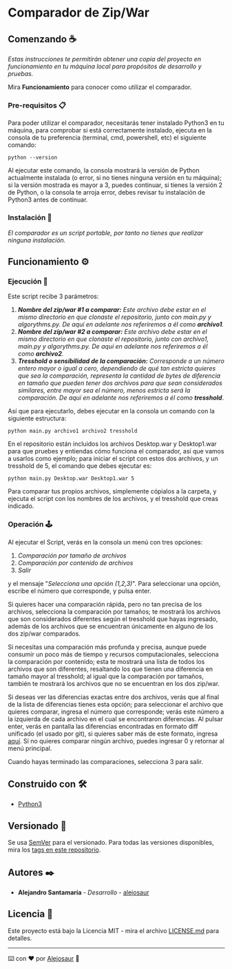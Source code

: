 # Comparador de Zip/War

## Comenzando ☕

_Estas instrucciones te permitirán obtener una copia del proyecto en funcionamiento en tu máquina local para propósitos de desarrollo y pruebas._

Mira **Funcionamiento** para conocer como utilizar el comparador.


### Pre-requisitos 📋

Para poder utilizar el comparador, necesitarás tener instalado Python3 en tu máquina, para comprobar si está correctamente instalado, ejecuta en la consola de tu preferencia (terminal, cmd, powershell, etc) el siguiente comando:

```
python --version
```
Al ejecutar este comando, la consola mostrará la versión de Python actualmente instalada (o error, si no tienes ninguna versión en tu máquina); si la versión mostrada es mayor a 3, puedes continuar, si tienes la versión 2 de Python, o la consola te arroja error, debes revisar tu instalación de Python3 antes de continuar.

### Instalación 🔧

_El comparador es un script portable, por tanto no tienes que realizar ninguna instalación._

## Funcionamiento ⚙️

### Ejecución 🚀

Este script recibe 3 parámetros:

1. **_Nombre del zip/war #1 a comparar:_** _Este archivo debe estar en el mismo directorio en que clonaste el repositorio, junto con main.py y algorythms.py. De aquí en adelante nos referiremos a él como **archivo1**._
2. **_Nombre del zip/war #2 a comparar:_** _Este archivo debe estar en el mismo directorio en que clonaste el repositorio, junto con archivo1, main.py y algorythms.py. De aquí en adelante nos referiremos a él como **archivo2**._
3. **_Tresshold o sensibilidad de la comparación:_** _Corresponde a un número entero mayor o igual a cero, dependiendo de qué tan estricta quieres que sea la comparación, representa la cantidad de bytes de diferencia en tamaño que pueden tener dos archivos para que sean considerados similares, entre mayor sea el número, menos estricta será la comparación. De aquí en adelante nos referiremos a él como **tresshold**_.

Así que para ejecutarlo, debes ejecutar en la consola un comando con la siguiente estructura:
```
python main.py archivo1 archivo2 tresshold
```
En el repositorio están incluidos los archivos Desktop.war y Desktop1.war para que pruebes y entiendas cómo funciona el comparador, así que vamos a usarlos como ejemplo; para iniciar el script con estos dos archivos, y un tresshold de 5, el comando que debes ejecutar es:
```
python main.py Desktop.war Desktop1.war 5
```

Para comparar tus propios archivos, simplemente cópialos a la carpeta, y ejecuta el script con los nombres de los archivos, y el tresshold que creas indicado.

### Operación 🕹

Al ejecutar el Script, verás en la consola un menú con tres opciones:

1. _Comparación por tamaño de archivos_
2. _Comparación por contenido de archivos_
3. _Salir_

y el mensaje "_Selecciona una opción (1,2,3)_". Para seleccionar una opción, escribe el número que corresponde, y pulsa enter.

Si quieres hacer una comparación rápida, pero no tan precisa de los archivos, selecciona la comparación por tamaños; te mostrará los archivos que son considerados diferentes según el tresshold que hayas ingresado, además de los archivos que se encuentran únicamente en alguno de los dos zip/war comparados.

Si necesitas una comparación más profunda y precisa, aunque puede consumir un poco más de tiempo y recursos computacionales, selecciona la comparación por contenido; esta te mostrará una lista de todos los archivos que son diferentes, resaltando los que tienen una diferencia en tamaño mayor al tresshold; al igual que la comparación por tamaños, también te mostrará los archivos que no se encuentran en los dos zip/war.

Si deseas ver las diferencias exactas entre dos archivos, verás que al final de la lista de diferencias tienes esta opción; para seleccionar el archivo que quieres comparar, ingresa el número que corresponde; verás este número a la izquierda de cada archivo en el cual se encontraron diferencias. Al pulsar enter, verás en pantalla las diferencias encontradas en formato diff unificado (el usado por git), si quieres saber más de este formato, ingresa [aquí](https://www.it-swarm.dev/es/git/como-leer-la-salida-de-git-diff/968227917/). Si no quieres comparar ningún archivo, puedes ingresar 0 y retornar al menú principal.

Cuando hayas terminado las comparaciones, selecciona 3 para salir.

## Construido con 🛠️

* [Python3](https://docs.python.org/3/) 

## Versionado 📌

Se usa [SemVer](http://semver.org/) para el versionado. Para todas las versiones disponibles, mira los [tags en este repositorio](https://github.com/alejosaur/ZipComparer/tags).

## Autores ✒️

* **Alejandro Santamaría** - *Desarrollo* - [alejosaur](https://github.com/alejosaur)

## Licencia 📄
Este proyecto está bajo la Licencia MIT - mira el archivo [LICENSE.md](LICENSE.md) para detalles.


---
⌨️ con ❤️ por [Alejosaur](https://github.com/alejosaur) 🐙
